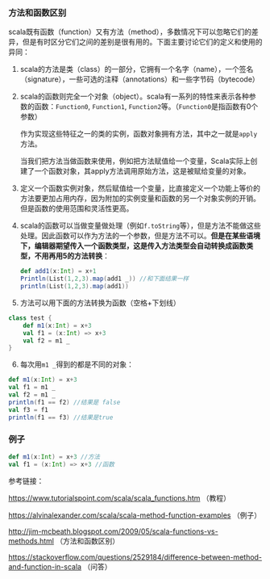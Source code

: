 ### 方法和函数区别	

​	scala既有函数（function）又有方法（method），多数情况下可以忽略它们的差异，但是有时区分它们之间的差别是很有用的。下面主要讨论它们的定义和使用的异同：

1. scala的方法是类（class）的一部分，它拥有一个名字（name），一个签名（signature），一些可选的注释（annotations）和一些字节码（bytecode）

2. scala的函数则完全一个对象（object）。scala有一系列的特性来表示各种参数的函数：`Function0`, `Function1`, `Function2`等。（`Function0`是指函数有0个参数）

   作为实现这些特征之一的类的实例，函数对象拥有方法，其中之一就是`apply`方法。

   当我们把方法当做函数来使用，例如把方法赋值给一个变量，Scala实际上创建了一个函数对象，其apply方法调用原始方法，这是被赋给变量的对象。

3. 定义一个函数实例对象，然后赋值给一个变量，比直接定义一个功能上等价的方法要更加占用内存，因为附加的实例变量和函数的另一个对象实例的开销。但是函数的使用范围和灵活性更高。

4. scala的函数可以当做变量做处理（例如`f.toString`等），但是方法不能做这些处理。因此函数可以作为方法的一个参数，但是方法不可以。**但是在某些语境下，编辑器期望传入一个函数类型，这是传入方法类型会自动转换成函数类型，不用再用5的方法转换**：

   ```scala
   def add1(x:Int) = x+1
   Println(List(1,2,3).map(add1 _)) //和下面结果一样
   println(List(1,2,3).map(add1))
   ```

5. 方法可以用下面的方法转换为函数（空格+下划线）

```scala
class test {
    def m1(x:Int) = x+3
    val f1 = (x:Int) => x+3
    val f2 = m1 _
}
```

6. 每次用`m1 _`得到的都是不同的对象：

```scala
def m1(x:Int) = x+3
val f1 = m1 _
val f2 = m1 _
println(f1 == f2) //结果是 false
val f3 = f1
println(f1 == f3) //结果是true
```



### 例子

```scala
def m1(x:Int) = x+3 //方法
val f1 = (x:Int) => x+3 //函数
```





参考链接：

https://www.tutorialspoint.com/scala/scala_functions.htm （教程）

https://alvinalexander.com/scala/scala-method-function-examples （例子）

http://jim-mcbeath.blogspot.com/2009/05/scala-functions-vs-methods.html （方法和函数区别）

https://stackoverflow.com/questions/2529184/difference-between-method-and-function-in-scala （问答）